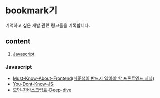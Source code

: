 # bookmark기
기억하고 싶은 개발 관련 링크들을 기록합니다.

## content
1. [Javascript](#javascript)

### Javascript
- [Must-Know-About-Frontend(취준생이 반드시 알아야 할 프론트엔드 지식)](https://github.com/baeharam/Must-Know-About-Frontend)
- [You-Dont-Know-JS](https://github.com/yeongjong310/You-Dont-Know-JS)
- [모던-자바스크립트-Deep-dive](https://poiemaweb.com/)
